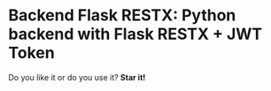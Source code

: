 Backend Flask RESTX: Python backend with Flask RESTX + JWT Token
================================================================

Do you like it or do you use it? **Star it!**

